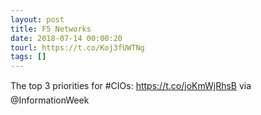 ```yaml
---
layout: post
title: F5 Networks
date: 2018-07-14 00:00:20
tourl: https://t.co/Koj3fUWTNg
tags: []
---
```

The top 3 priorities for #CIOs: https://t.co/joKmWjRhsB via @InformationWeek